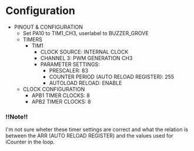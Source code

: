 # Configuration

- PINOUT & CONFIGURATION
  - Set PA10 to TIM1_CH3, userlabel to BUZZER_GROVE
  - TIMERS
    - TIM1
      - CLOCK SOURCE: INTERNAL CLOCK
      - CHANNEL 3: PWM GENERATION CH3
      - PARAMETER SETTINGS:
        - PRESCALER: 83
        - COUNTER PERIOD (AUTO RELOAD REGISTER): 255
        - AUTOLOAD RELOAD: ENABLE
  - CLOCK CONFIGURATION
    - APB1 TIMER CLOCKS: 8
    - APB2 TIMER CLOCKS: 8

### !!Note!!

I'm not sure wheter these timer settings are correct and what the relation is between the ARR (AUTO RELOAD REGISTER) and the values used for iCounter in the loop.
